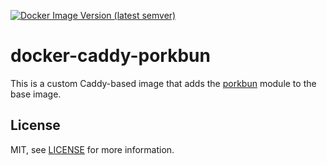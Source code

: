 [![Docker Image Version (latest semver)](https://img.shields.io/docker/v/erri120/docker-caddy-porkbun?label=Docker%20Hub)](https://hub.docker.com/r/erri120/docker-caddy-porkbun)

# docker-caddy-porkbun

This is a custom Caddy-based image that adds the [porkbun](github.com/caddy-dns/porkbun) module to the base image.

## License

MIT, see [LICENSE](./LICENSE) for more information.
